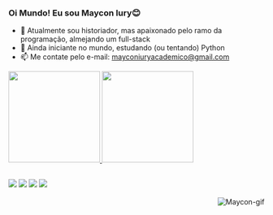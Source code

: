 ### Oi Mundo! Eu sou Maycon Iury😊


- 🔭 Atualmente sou historiador, mas apaixonado pelo ramo da programação, almejando um full-stack
- 🌱 Ainda iniciante no mundo, estudando (ou tentando) Python
- 📫 Me contate pelo e-mail: mayconiuryacademico@gmail.com 

 <div>
  <a href="https://github.com/Ivrian">
  <img height="180em" src="https://github-readme-stats.vercel.app/api?username=Ivrian&show_icons=true&theme=radical&include_all_commits=true&count_private=true"/>
  <img height="180em" src="https://github-readme-stats.vercel.app/api/top-langs/?username=Ivrian&layout=compact&langs_count=7&theme=radical"/>
</div>

 ##
 
 <div> 
  <a href="https://instagram.com/rafaballerini" target="_blank"><img src="https://img.shields.io/badge/Instagram-E4405F?style=for-the-badge&logo=instagram&logoColor=white" target="_blank"></a>
 	<a href="https://www.twitch.tv/rafaballerinii" target="_blank"><img src="https://img.shields.io/badge/Twitch-9146FF?style=for-the-badge&logo=twitch&logoColor=white" target="_blank"></a>
  <a href = "mailto:mayconiuryacademico@gmail.com"><img src="https://img.shields.io/badge/-Gmail-%23333?style=for-the-badge&logo=gmail&logoColor=white" target="_blank"></a>
  <a href="https://www.behance.net/mayconiury" target="_blank"><img src="https://aleen42.github.io/badges/src/behance.svg" target="_blank"></a> 
  <div style="display: inline_block"><br>
  <img align="right" alt="Maycon-gif" src="https://im7.ezgif.com/tmp/ezgif-7-fd3f3f913012.gif">
</div>
